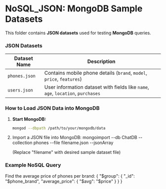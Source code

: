 # NoSQL_JSON: MongoDB Sample Datasets
This folder contains **JSON datasets** used for testing **MongoDB** queries.

### JSON Datasets
| Dataset Name   | Description |
|---------------|-------------|
| `phones.json`  | Contains mobile phone details (`brand`, `model`, `price`, `features`) |
| `users.json`   | User information dataset with fields like `name`, `age`, `location`, `purchases` |

### How to Load JSON Data into MongoDB
1. **Start MongoDB:**
   ```bash
   mongod --dbpath /path/to/your/mongodb/data
2. Import a JSON file into MongoDB:
   mongoimport --db ChatDB --collection phones --file filename.json --jsonArray

   (Replace "filename" with desired sample dataset file)

### Example NoSQL Query
Find the average price of phones per brand:
{
  "$group": { "_id": "$phone_brand", "average_price": { "$avg": "$price" } }
}
